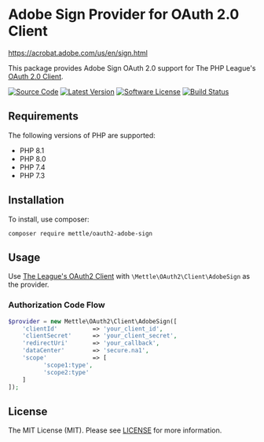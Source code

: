 # Adobe Sign Provider for OAuth 2.0 Client

https://acrobat.adobe.com/us/en/sign.html

This package provides Adobe Sign OAuth 2.0 support for The PHP League's [OAuth 2.0 Client](https://github.com/thephpleague/oauth2-client).

[![Source Code](https://img.shields.io/badge/source-mettle/oauth2--adobe--sign-blue.svg?style=flat-square)](https://github.com/mettle/oauth2-adobe-sign)
[![Latest Version](https://img.shields.io/github/release/mettle/oauth2-adobe-sign.svg?style=flat-square)](https://github.com/mettle/oauth2-adobe-sign/releases)
[![Software License](https://img.shields.io/badge/license-MIT-brightgreen.svg?style=flat-square)](https://github.com/mettle/oauth2-adobe-sign/blob/master/LICENSE)
[![Build Status](https://img.shields.io/github/workflow/status/mettle/oauth2-adobe-sign/CI?label=CI&logo=github&style=flat-square)](https://github.com/mettle/oauth2-adobe-sign/actions?query=workflow%3ACI)

## Requirements

The following versions of PHP are supported:

* PHP 8.1
* PHP 8.0
* PHP 7.4
* PHP 7.3

## Installation

To install, use composer:

```
composer require mettle/oauth2-adobe-sign
```

## Usage

Use [The League's OAuth2 Client](https://github.com/thephpleague/oauth2-client) with `\Mettle\OAuth2\Client\AdobeSign` as the provider.

### Authorization Code Flow

```php
$provider = new Mettle\OAuth2\Client\AdobeSign([
    'clientId'          => 'your_client_id',
    'clientSecret'      => 'your_client_secret',
    'redirectUri'       => 'your_callback',
    'dataCenter'        => 'secure.na1',
    'scope'             => [
          'scope1:type',
          'scope2:type'
    ]
]);
```

## License 

The MIT License (MIT). Please see [LICENSE](LICENSE) for more information.
